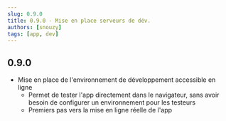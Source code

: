```yaml
---
slug: 0.9.0
title: 0.9.0 - Mise en place serveurs de dév.
authors: [snouzy]
tags: [app, dev]
---
```


## 0.9.0
- Mise en place de l'environnement de développement accessible en ligne
    - Permet de tester l'app directement dans le navigateur, sans avoir besoin de configurer un environnement pour les testeurs
    - Premiers pas vers la mise en ligne réelle de l'app